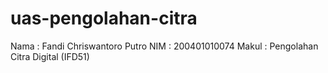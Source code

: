 # uas-pengolahan-citra
Nama : Fandi Chriswantoro Putro
NIM : 200401010074
Makul : Pengolahan Citra Digital (IFD51)
